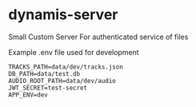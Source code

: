 # dynamis-server
Small Custom Server For authenticated service of files

Example .env file used for development
```
TRACKS_PATH=data/dev/tracks.json
DB_PATH=data/test.db
AUDIO_ROOT_PATH=data/dev/audio
JWT_SECRET=test-secret
APP_ENV=dev
```